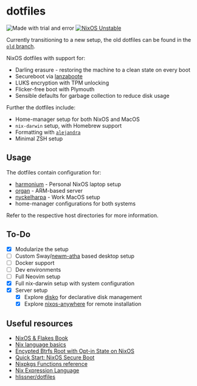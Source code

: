 # dotfiles

![Made with trial and error](https://img.shields.io/badge/Made%20with-trial%20and%20error-blue?style=flat-square&logo=haskell)
[![NixOS Unstable](https://img.shields.io/badge/NixOS-unstable-blue.svg?style=flat-square&logo=NixOS&logoColor=white)](https://nixos.org)

Currently transitioning to a new setup, the old dotfiles can be found in the [`old` branch](https://github.com/KubqoA/dotfiles/tree/old).

NixOS dotfiles with support for:
- Darling erasure - restoring the machine to a clean state on every boot
- Secureboot via [lanzaboote](https://github.com/nix-community/lanzaboote)
- LUKS encryption with TPM unlocking
- Flicker-free boot with Plymouth
- Sensible defaults for garbage collection to reduce disk usage

Further the dotfiles include:
- Home-manager setup for both NixOS and MacOS
- `nix-darwin` setup, with Homebrew support
- Formatting with [`alejandra`](https://github.com/kamadorueda/alejandra)
- Minimal ZSH setup

## Usage
The dotfiles contain configuration for:
- [harmonium](./hosts/harmonium) - Personal NixOS laptop setup
- [organ](./hosts/organ) - ARM-based server
- [nyckelharpa](./hosts/nyckelharpa) - Work MacOS setup
- home-manager configurations for both systems

Refer to the respective host directories for more information.

## To-Do
- [x] Modularize the setup
- [ ] Custom Sway/[newm-atha](https://sr.ht/~atha/newm-atha/) based desktop setup
- [ ] Docker support
- [ ] Dev environments
- [ ] Full Neovim setup
- [x] Full nix-darwin setup with system configuration
- [x] Server setup
  - [x] Explore [disko](https://github.com/nix-community/disko) for declarative disk management
  - [x] Explore [nixos-anywhere](https://github.com/nix-community/nixos-anywhere) for remote installation

## Useful resources
- [NixOS & Flakes Book](https://nixos-and-flakes.thiscute.world/)
- [Nix language basics](https://nix.dev/tutorials/nix-language)
- [Encypted Btrfs Root with Opt-in State on NixOS](https://mt-caret.github.io/blog/posts/2020-06-29-optin-state.html)
- [Quick Start: NixOS Secure Boot](https://github.com/nix-community/lanzaboote)
- [Nixpkgs Functions reference](https://nixos.org/manual/nixpkgs/stable/#chap-functions)
- [Nix Expression Language](https://nixos.org/manual/nix/stable/#ch-expression-language)
- [hlissner/dotfiles](https://github.com/hlissner/dotfiles)
